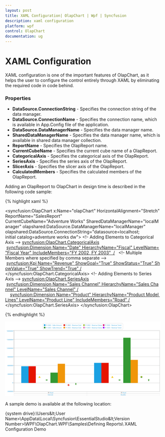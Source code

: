 ```yaml
---
layout: post
title: XAML Configuration| OlapChart | Wpf | Syncfusion
description: xaml configuration
platform: wpf
control: OlapChart
documentation: ug
---
```


# XAML Configuration

XAML configuration is one of the important features of OlapChart, as it helps the user to configure the control entirely through XAML by eliminating the required code in code behind. 

### Properties 
* **DataSource.ConnectionString** - Specifies the connection string of the data manager.
* **DataSource.ConnectionName** - Specifies the connection name, which is available in App.Config file of the application.
* **DataSource.DataManagerName** - Specifies the data manager name.
* **SharedDataManagerName** - Specifies the data manager name, which is available in shared data manager collection.
* **ReportName** - Specifies the OlapReport name.
* **CurrentCubeName** - Specifies the current cube name of a OlapReport.
* **CategoricalAxis** - Specifies the categorical axis of the OlapReport.
* **SeriesAxis** - Specifies the series axis of the OlapReport.
* **SlicerAxis** - Specifies the slicer axis of the OlapReport.
* **CalculatedMembers** - Specifies the calculated members of the OlapReport.

Adding an OlapReport to OlapChart in design time is described in the following code sample:

{% highlight xaml %}

<syncfusion:OlapChart x:Name="olapChart" HorizontalAlignment="Stretch" ReportName="SalesReport"
		CurrentCubeName="Adventure Works" SharedDataManagerName="localManager"
		olapshared:DataSource.DataManagerName="localManager"
		olapshared:DataSource.ConnectionString="datasource=localhost; initial catalog=adventure works dw">
<!- Adding Elements to Categorical Axis -->
	<syncfusion:OlapChart.CategoricalAxis>
		 <syncfusion:Dimension Name="Date" HierarchyName="Fiscal" LevelName="Fiscal Year" IncludeMembers="FY 2002, FY 2003"  />   <!- Multiple Members where specified by comma separate -->                 
		 <syncfusion:Kpi Name="Revenue" ShowGoal="True" ShowStatus="True" ShowValue="True" ShowTrend="True" />
	</syncfusion:OlapChart.CategoricalAxis>
<!- Adding Elements to Series Axis -->
	<syncfusion:OlapChart.SeriesAxis>
		 <syncfusion:Dimension Name="Sales Channel" HierarchyName="Sales Channel" LevelName="Sales Channel" />
	     <syncfusion:Dimension Name="Product" HierarchyName="Product Model Lines" LevelName="Product Line" IncludeMembers="Road" />
	</syncfusion:OlapChart.SeriesAxis>
</syncfusion:OlapChart>

{% endhighlight %}
 
![](XAML-Configuration_images/XAML-Configuration_img1.png)

A sample demo is available at the following location:

{system drive}:\Users\&lt;User Name&gt;\AppData\Local\Syncfusion\EssentialStudio\&lt;Version Number&gt;\WPF\OlapChart.WPF\Samples\Defining Reports\ XAML Configuration Demo

